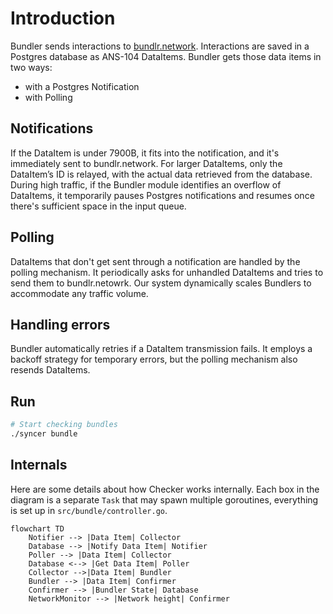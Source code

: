 # Introduction

Bundler sends interactions to [bundlr.network](https://bundlr.network/). Interactions are saved in a Postgres database as ANS-104 DataItems.
Bundler gets those data items in two ways:

- with a Postgres Notification
- with Polling

## Notifications

If the DataItem is under 7900B, it fits into the notification, and it's immediately sent to bundlr.network.
For larger DataItems, only the DataItem’s ID is relayed, with the actual data retrieved from the database.
During high traffic, if the Bundler module identifies an overflow of DataItems, it temporarily pauses Postgres notifications and resumes once there's sufficient space in the input queue.

## Polling

DataItems that don't get sent through a notification are handled by the polling mechanism. It periodically asks for unhandled DataItems and tries to send them to bundlr.netowrk.
Our system dynamically scales Bundlers to accommodate any traffic volume.

## Handling errors

Bundler automatically retries if a DataItem transmission fails. It employs a backoff strategy for temporary errors, but the polling mechanism also resends DataItems.


## Run

```bash
# Start checking bundles
./syncer bundle
```

## Internals

Here are some details about how Checker works internally. Each box in the diagram is a separate `Task` that may spawn multiple goroutines, everything is set up in `src/bundle/controller.go`.


```mermaid
flowchart TD
    Notifier --> |Data Item| Collector
    Database --> |Notify Data Item| Notifier
    Poller --> |Data Item| Collector
    Database <--> |Get Data Item| Poller
    Collector -->|Data Item| Bundler
    Bundler --> |Data Item| Confirmer
    Confirmer --> |Bundler State| Database
    NetworkMonitor --> |Network height| Confirmer

```
